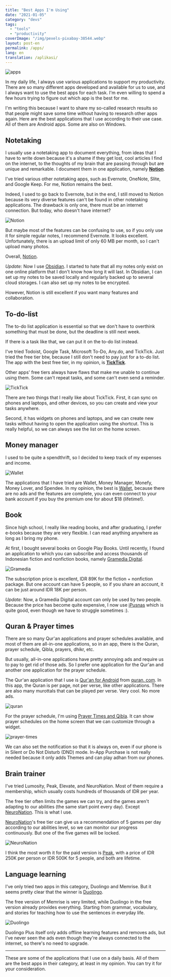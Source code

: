 ```yaml
---
title: "Best Apps I'm Using"
date: "2021-01-05"
category: "devs"
tags:
  - "tools"
  - "productivity"
coverImage: "/img/pexels-pixabay-38544.webp"
layout: post-en
permalink: /apps/
lang: en
translation: /aplikasi/
---
```


![apps](/img/pexels-pixabay-38544.webp)

In my daily life, I always use various applications to support my productivity. There are so many different apps developed and available for us to use, and I always want to use the best apps for each task. I'm even willing to spend a few hours trying to figure out which app is the best for me.

I'm writing this because I want to share my so-called research results so that people might save some time without having to research other apps again. Here are the best applications that I use according to their use case. All of them are Android apps. Some are also on Windows.

## Notetaking

I usually use a notetaking app to document everything, from ideas that I have to write down because it's a shame if they get lost, cool articles I find on the internet, to the thoughts of my brain that are passing through but are unique and remarkable. I document them in one application, namely **[Notion](https://play.google.com/store/apps/details?id=notion.id&hl=en&gl=US)**.

I've tried various other notetaking apps, such as Evernote, OneNote, Slite, and Google Keep. For me, Notion remains the best.

Indeed, I used to go back to Evernote, but in the end, I still moved to Notion because its very diverse features can't be found in other notetaking applications. The drawback is only one, there must be an internet connection. But today, who doesn't have internet?

![Notion](/img/notion.webp)

But maybe most of the features can be confusing to use, so if you only use it for simple regular notes, I recommend Evernote. It looks excellent. Unfortunately, there is an upload limit of only 60 MB per month, so I can't upload many photos.

Overall, [Notion](https://play.google.com/store/apps/details?id=notion.id&hl=en&gl=US).

_Update:_ Now I use [Obsidian](https://obsidian.md/). I started to hate that all my notes only exist on one online platform that I don't know how long it will last. In Obsidian, I can set up my notes to be saved locally and regularly backed up to several cloud storages. I can also set up my notes to be encrypted.

However, Notion is still excellent if you want many features and collaboration.

## To-do-list

The to-do list application is essential so that we don't have to overthink something that must be done, but the deadline is still next week.

If there is a task like that, we can put it on the to-do list instead.

I've tried Todoist, Google Task, Microsoft To-Do, Any.do, and TickTick. Just tried the free tier btw, because I still don't need to pay just for a to-do list. The app with the best free tier, in my opinion, is **[TickTick](https://play.google.com/store/apps/details?id=notion.id&hl=en&gl=US)**.

Other apps' free tiers always have flaws that make me unable to continue using them. Some can't repeat tasks, and some can't even send a reminder.

![TickTick](/img/tick.webp)

There are two things that I really like about TickTick. First, it can sync on phones and laptops, and other devices, so you can create and view your tasks anywhere.

Second, it has widgets on phones and laptops, and we can create new tasks without having to open the application using the shortcut. This is really helpful, so we can always see the list on the home screen.

## Money manager

I used to be quite a spendthrift, so I decided to keep track of my expenses and income.

![Wallet](/img/wallet.webp)

The applications that I have tried are Wallet, Money Manager, Monefy, Money Lover, and Spendee. In my opinion, the best is [Wallet](https://play.google.com/store/apps/details?id=com.droid4you.application.wallet&hl=en&gl=US), because there are no ads and the features are complete, you can even connect to your bank account if you buy the premium one for about $18 (lifetime!).

## Book

Since high school, I really like reading books, and after graduating, I prefer e-books because they are very flexible. I can read anything anywhere as long as I bring my phone.

At first, I bought several books on Google Play Books. Until recently, I found an application to which you can subscribe and access thousands of Indonesian fiction and nonfiction books, namely [Gramedia Digital](https://play.google.com/store/apps/details?id=com.droid4you.application.wallet&hl=en&gl=US).

![Gramedia](/img/gramed.webp)

The subscription price is excellent, IDR 89K for the fiction + nonfiction package. But one account can have 5 people, so if you share an account, it can be just around IDR 18K per person.

_Update:_ Now, a Gramedia Digital account can only be used by two people. Because the price has become quite expensive, I now use [iPusnas](https://play.google.com/store/apps/details?id=mam.reader.ipusnas&hl=en_US&gl=US) which is quite good, even though we have to struggle sometimes :).

## Quran & Prayer times

There are so many Qur'an applications and prayer schedules available, and most of them are all-in-one applications, so in an app, there is the Quran, prayer schedule, Qibla, prayers, dhikr, etc.

But usually, all-in-one applications have pretty annoying ads and require us to pay to get rid of those ads. So I prefer one application for the Qur'an and another one application for the prayer schedule.

The Qur'an application that I use is [Qur'an for Android](https://play.google.com/store/apps/details?id=com.quran.labs.androidquran&hl=en&gl=US) from [quran. com](https://quran.com). In this app, the Quran is per page, not per verse, like other applications. There are also many murottals that can be played per verse. Very cool. No more ads.

![quran](/img/qurancom.webp)

For the prayer schedule, I'm using [Prayer Times and Qibla](https://play.google.com/store/apps/details?id=com.reworewo.prayertimes&hl=en&gl=US). It can show prayer schedules on the home screen that we can customize through a widget.

![prayer-times](/img/prayertimes.webp)

We can also set the notification so that it is always on, even if our phone is in Silent or Do Not Disturb (DND) mode. In-App Purchase is not really needed because it only adds Themes and can play adhan from our phones.

## Brain trainer

I've tried Lumosity, Peak, Elevate, and NeuroNation. Most of them require a membership, which usually costs hundreds of thousands of IDR per year.

The free tier often limits the games we can try, and the games aren't adapting to our abilities (the same start point every day). Except [NeuroNation](https://play.google.com/store/apps/details?id=air.nn.mobile.app.main&hl=en&gl=US). This is what I use.

[NeuroNation](https://play.google.com/store/apps/details?id=air.nn.mobile.app.main&hl=en&gl=US)'s free tier can give us a recommendation of 5 games per day according to our abilities level, so we can monitor our progress continuously. But one of the five games will be locked.

![NeuroNation](/img/neuronation.webp)

I think the most worth it for the paid version is [Peak](https://play.google.com/store/apps/details?id=com.brainbow.peak.app&hl=en&gl=US), with a price of IDR 250K per person or IDR 500K for 5 people, and both are lifetime.

## Language learning

I've only tried two apps in this category, Duolingo and Memrise. But it seems pretty clear that the winner is [Duolingo](https://play.google.com/store/apps/details?id=com.duolingo&hl=en&gl=US).

The free version of Memrise is very limited, while Duolingo in the free version already provides everything. Starting from grammar, vocabulary, and stories for teaching how to use the sentences in everyday life.

![Duolingo](/img/duolingo.webp)

Duolingo Plus itself only adds offline learning features and removes ads, but I've never seen the ads even though they're always connected to the internet, so there's no need to upgrade.

---

These are some of the applications that I use on a daily basis. All of them are the best apps in their category, at least in my opinion. You can try it for your consideration.
